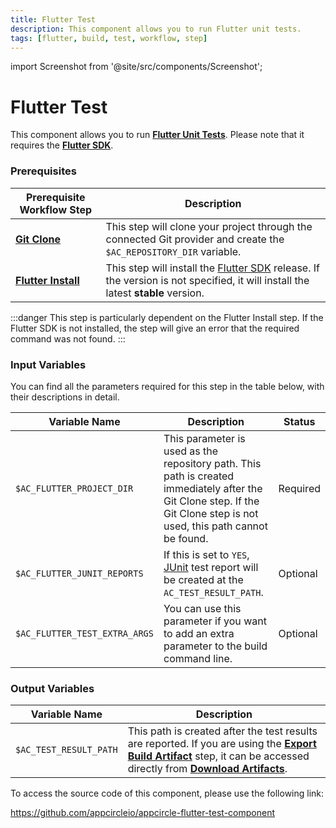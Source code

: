```yaml
---
title: Flutter Test
description: This component allows you to run Flutter unit tests.
tags: [flutter, build, test, workflow, step]
---
```


import Screenshot from '@site/src/components/Screenshot';

# Flutter Test

This component allows you to run [**Flutter Unit Tests**](https://docs.flutter.dev/cookbook/testing/unit/introduction#run-tests-in-a-terminal). Please note that it requires the [**Flutter SDK**](https://flutter-ko.dev/development/tools/sdk/releases).

### Prerequisites

| Prerequisite Workflow Step                      | Description                                     |
|-------------------------------------------------|-------------------------------------------------|
| [**Git Clone**](https://docs.appcircle.io/workflows/common-workflow-steps/#git-clone) | This step will clone your project through the connected Git provider and create the `$AC_REPOSITORY_DIR` variable. |
| [**Flutter Install**](https://docs.appcircle.io/workflows/flutter-specific-workflow-steps#flutter-install) | This step will install the [Flutter SDK](https://flutter-ko.dev/development/tools/sdk/releases) release. If the version is not specified, it will install the latest **stable** version. |

<Screenshot url='https://cdn.appcircle.io/docs/assets/BE2853-testOrder1.png' />

:::danger
This step is particularly dependent on the Flutter Install step. If the Flutter SDK is not installed, the step will give an error that the required command was not found.
:::

### Input Variables

You can find all the parameters required for this step in the table below, with their descriptions in detail.

<Screenshot url='https://cdn.appcircle.io/docs/assets/BE2853-testInput.png' />

| Variable Name                 	       | Description                         | Status 			|
|-------------------------------|------------------------------------------------|------------------|
| `$AC_FLUTTER_PROJECT_DIR`     | This parameter is used as the repository path. This path is created immediately after the Git Clone step. If the Git Clone step is not used, this path cannot be found. | Required|
| `$AC_FLUTTER_JUNIT_REPORTS`       | If this is set to `YES`, [JUnit](https://junit.org/junit5/) test report will be created at the `AC_TEST_RESULT_PATH`. | Optional |
| `$AC_FLUTTER_TEST_EXTRA_ARGS`     | You can use this parameter if you want to add an extra parameter to the build command line. | Optional |

### Output Variables

| Variable Name                 	       | Description                         |
|-------------------------------|------------------------------------------------|
| `$AC_TEST_RESULT_PATH`        | This path is created after the test results are reported. If you are using the [**Export Build Artifact**](https://docs.appcircle.io/workflows/common-workflow-steps/export-build-artifacts) step, it can be accessed directly from [**Download Artifacts**](https://docs.appcircle.io/workflows/common-workflow-steps/export-build-artifacts#download-exported-artifacts). | 


To access the source code of this component, please use the following link:

https://github.com/appcircleio/appcircle-flutter-test-component
